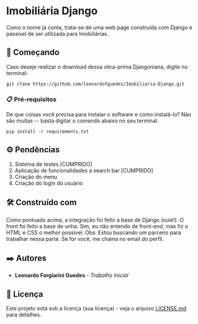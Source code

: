 # Imobiliária Django

Como o nome já conta, trata-se de uma web page construída com Django e passível de ser utilizada para Imobiliárias. 

## 🚀 Começando

Caso deseje realizar o download dessa obra-prima Djangoniana, digite no terminal:

```
git clone https://github.com/leonardofguedes/Imobiliaria-Django.git
```

### 📋 Pré-requisitos

De que coisas você precisa para instalar o software e como instalá-lo? Não são muitas -- basta digitar o comando abaixo no seu terminal.

```
pip install -r requirements.txt
```


## ⚙️ Pendências

1. Sistema de testes [CUMPRIDO]
2. Aplicação de funcionalidades a search bar [CUMPRIDO]
3. Criação do menu
4. Criação do login do usuário


## 🛠️ Construído com

Como pontuado acima, a integração foi feito a base de Django (ouié!). O front foi feito a base de unha. Sim, eu não entendo de front-end, mas fiz o HTML e CSS 
o melhor possível. Obs: Estou buscando um parceiro para trabalhar nessa parte. Se for você, me chama no email do perfil.

## ✒️ Autores


* **Leonardo Forgiarini Guedes** - *Trabalho Inicial* 


## 📄 Licença

Este projeto está sob a licença (sua licença) - veja o arquivo [LICENSE.md](https://github.com/usuario/projeto/licenca) para detalhes.

